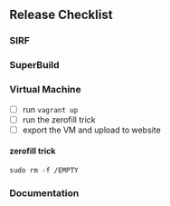 ## Release Checklist

### SIRF

### SuperBuild

### Virtual Machine

 - [ ] run `vagrant up`
 - [ ] run the zerofill trick
 - [ ] export the VM and upload to website
 
 #### zerofill trick
 
 ```sudo dd if=/dev/zero of=/EMPTY bs=1M
sudo rm -f /EMPTY
```

### Documentation
